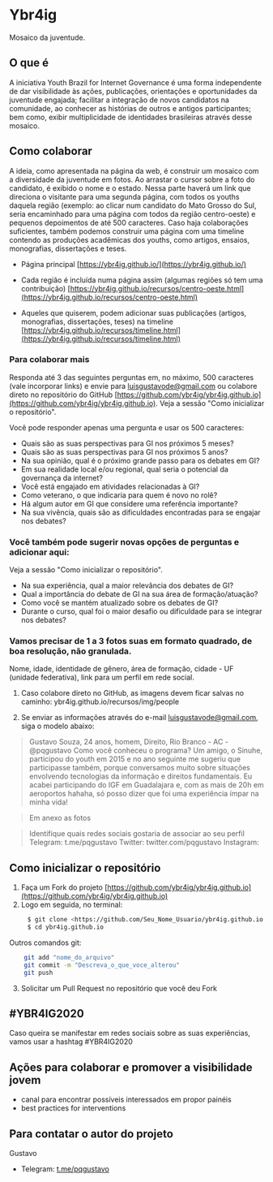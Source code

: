 # Ybr4ig
Mosaico da juventude.

## O que é
A iniciativa Youth Brazil for Internet Governance é uma forma independente de dar visibilidade às ações, publicações, orientações e oportunidades da juventude engajada; facilitar a integração de novos candidatos na comunidade, ao conhecer as histórias de outros e antigos participantes; bem como, exibir multiplicidade de identidades brasileiras através desse mosaico. 


## Como colaborar
A ideia, como apresentada na página da web, é construir um mosaico com a diversidade da juventude em fotos. Ao arrastar o cursor sobre a foto do candidato, é exibido o nome e o estado. Nessa parte haverá um link que direciona o visitante para uma segunda página, com todos os youths daquela região (exemplo: ao clicar num candidato do Mato Grosso do Sul, seria encaminhado para uma página com todos da região centro-oeste) e pequenos depoimentos de até 500 caracteres. Caso haja colaborações suficientes, também podemos construir uma página com uma timeline contendo as produções acadêmicas dos youths, como artigos, ensaios, monografias, dissertações e teses. 

- Página principal [https://ybr4ig.github.io/](https://ybr4ig.github.io/) 

- Cada região é incluída numa página assim (algumas regiões só tem uma contribuição) [https://ybr4ig.github.io/recursos/centro-oeste.html](https://ybr4ig.github.io/recursos/centro-oeste.html)

- Aqueles que quiserem, podem adicionar suas publicações (artigos, monografias, dissertações, teses) na timeline [https://ybr4ig.github.io/recursos/timeline.html](https://ybr4ig.github.io/recursos/timeline.html)


### Para colaborar mais

Responda até 3 das seguintes perguntas em, no máximo, 500 caracteres (vale incorporar links) e envie para luisgustavode@gmail.com ou colabore direto no repositório do GitHub [https://github.com/ybr4ig/ybr4ig.github.io](https://github.com/ybr4ig/ybr4ig.github.io). Veja a sessão "Como inicializar o repositório".

Você pode responder apenas uma pergunta e usar os 500 caracteres:

- Quais são as suas perspectivas para GI nos próximos 5 meses?
- Quais são as suas perspectivas para GI nos próximos 5 anos?
- Na sua opinião, qual é o próximo grande passo para os debates em GI?
- Em sua realidade local e/ou regional, qual seria o potencial da governança da internet?
- Você está engajado em atividades relacionadas à GI?
- Como veterano, o que indicaria para quem é novo no rolê?
- Há algum autor em GI que considere uma referência importante? 
- Na sua vivência, quais são as dificuldades encontradas para se engajar nos debates?

### Você também pode sugerir novas opções de perguntas e adicionar aqui:
Veja a sessão "Como inicializar o repositório".
- Na sua experiência, qual a maior relevância dos debates de GI?
- Qual a importância do debate de GI na sua área de formação/atuação?
- Como você se mantém atualizado sobre os debates de GI?
- Durante o curso, qual foi o maior desafio ou dificuldade para se integrar nos debates?

### Vamos precisar de 1 a 3 fotos suas em formato quadrado, de boa resolução, não granulada.
Nome, idade, identidade de gênero, área de formação, cidade - UF (unidade federativa), link para um perfil em rede social.

1. Caso colabore direto no GitHub, as imagens devem ficar salvas no caminho: 
ybr4ig.github.io/recursos/img/people

2. Se enviar as informações através do e-mail luisgustavode@gmail.com, siga o modelo abaixo:

> Gustavo Souza, 24 anos, homem, Direito, Rio Branco - AC - @pqgustavo 
 Como você conheceu o programa? Um amigo, o Sinuhe, participou do youth em 2015 e no ano seguinte me sugeriu que participasse também, porque conversamos muito sobre situações envolvendo tecnologias da informação e direitos fundamentais. Eu acabei participando do IGF em Guadalajara e, com as mais de 20h em aeroportos hahaha, só posso dizer que foi uma experiência ímpar na minha vida!

> Em anexo as fotos

> Identifique quais redes sociais gostaria de associar ao seu perfil 
  Telegram: t.me/pqgustavo
  Twitter: twitter.com/pqgustavo
  Instagram:


## Como inicializar o repositório
1. Faça um Fork do projeto [https://github.com/ybr4ig/ybr4ig.github.io](https://github.com/ybr4ig/ybr4ig.github.io)
2. Logo em seguida, no terminal:
```sh
     $ git clone <https://github.com/Seu_Nome_Usuario/ybr4ig.github.io.git>
     $ cd ybr4ig.github.io
```

Outros comandos git:
    
```sh
    git add "nome_do_arquivo"
    git commit -m "Descreva_o_que_voce_alterou"
    git push
```
3. Solicitar um Pull Request no repositório que você deu Fork


## #YBR4IG2020
Caso queira se manifestar em redes sociais sobre as suas experiências, vamos usar a hashtag #YBR4IG2020


## Ações para colaborar e promover a visibilidade jovem

- canal para encontrar possíveis interessados em propor painéis 
- best practices for interventions 

## Para contatar o autor do projeto
Gustavo
- Telegram: [t.me/pqgustavo](t.me/pqgustavo)

